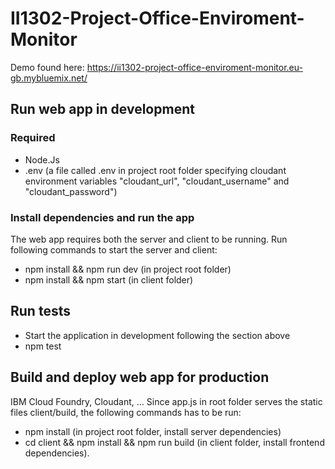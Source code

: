 # II1302-Project-Office-Enviroment-Monitor

Demo found here: https://ii1302-project-office-enviroment-monitor.eu-gb.mybluemix.net/

## Run web app in development
### Required
- Node.Js
- .env (a file called .env in project root folder specifying cloudant environment variables "cloudant_url", "cloudant_username" and "cloudant_password")
### Install dependencies and run the app
The web app requires both the server and client to be running.
Run following commands to start the server and client:
- npm install && npm run dev (in project root folder)
- npm install && npm start   (in client folder)

## Run tests
- Start the application in development following the section above
- npm test

## Build and deploy web app for production
IBM Cloud Foundry, Cloudant, ...
Since app.js in root folder serves the static files client/build, the following commands has to be run:
- npm install (in project root folder, install server dependencies)
- cd client && npm install && npm run build (in client folder, install frontend dependencies).
